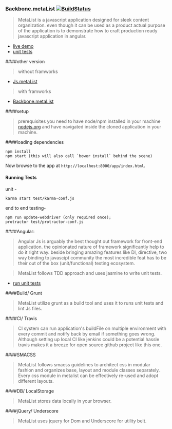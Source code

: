 ### Backbone.metaList [![BuildStatus](https://travis-ci.org/metanitesh/Angular.metaList.svg?branch=master)](https://travis-ci.org/metanitesh/Angular.metaList)

>MetaList is a javascript application designed for sleek content organization. even though it can be used as a product actual purpose of the application is to demonstrate how to craft production ready javascript application in angular. 
- [live demo](http://www.niteshsharma.com/angular.metalist)
- [unit tests ](https://travis-ci.org/metanitesh/Angular.metaList)

####other version

>without framworks
- [Js.metaList](https://github.com/metanitesh/Js.metaList/)

>with framworks
- [Backbone.metaList](https://github.com/metanitesh/Backbone.metaList/)


####setup
>prerequisites
you need to have node/npm installed in your machine [nodejs.org](http://nodejs.org/) and have navigated inside the cloned application in your machine. 

####loading dependencies
```
npm install
npm start (this will also call `bower install` behind the scene)
```
Now browse to the app at `http://localhost:8000/app/index.html`.

#### Running Tests

unit - 
```
karma start test/karma-conf.js
```

end to end testing- 

```
npm run update-webdriver (only required once);
protractor test/protractor-conf.js
```

####Angular: 
>Angular Js is arguably the best thought out framework for front-end application. the opinionated nature of framework significantly help to do it right way. beside bringing amazing features like DI, directive, two way binding to javascipt community the most incredible feat has to be their out of the box (unit/functional) testing ecosystem.


>MetaList follows TDD approach and uses jasmine to write unit tests. 

- [run unit tests](http://www.niteshsharma.com/backbone.metalist/tests/unit/specrunner.html)


####Build/ Grunt 

>MetaList utilize grunt as a build tool and uses it to runs unit tests and lint Js files. 

####CI/ Travis

>CI system can run application's buildFile on multiple environment with every commit and notify back by email if something goes wrong. Although setting up local CI like jenkins could be a potential  hassle travis makes it a breeze for open source github project like this one.


####SMACSS

>MetaList follows smacss guidelines to architect css in modular fashion and organizes base, layout and module classes separately. Every css module in metalist can be effectively re-used and adopt different layouts.


####DB/ LocalStorage 
>MetaList stores data locally in your browser.

####jQuery/ Underscore
>MetaList uses jquery for Dom and Underscore for utility belt.

